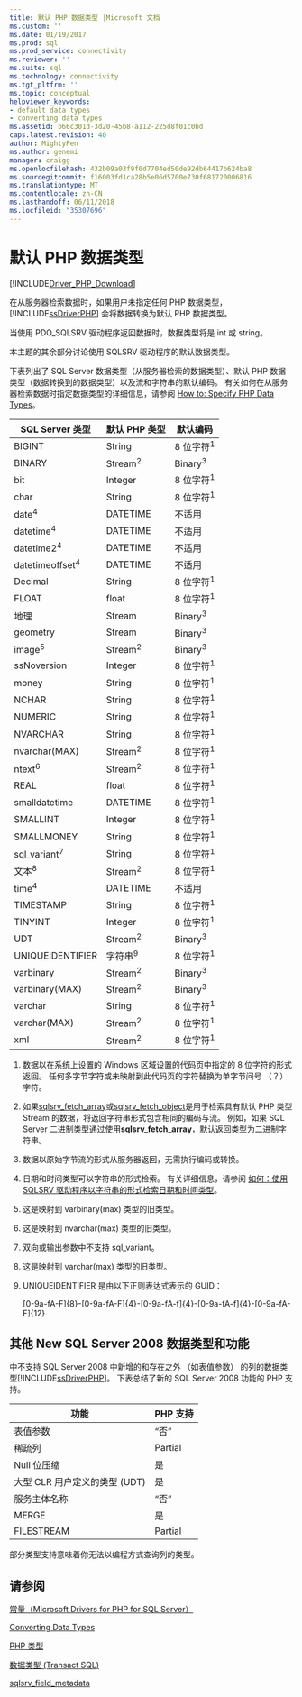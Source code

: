 ```yaml
---
title: 默认 PHP 数据类型 |Microsoft 文档
ms.custom: ''
ms.date: 01/19/2017
ms.prod: sql
ms.prod_service: connectivity
ms.reviewer: ''
ms.suite: sql
ms.technology: connectivity
ms.tgt_pltfrm: ''
ms.topic: conceptual
helpviewer_keywords:
- default data types
- converting data types
ms.assetid: b66c301d-3d20-45b8-a112-225d8f01c0bd
caps.latest.revision: 40
author: MightyPen
ms.author: genemi
manager: craigg
ms.openlocfilehash: 432b09a03f9f0d7704ed50de92db64417b624ba8
ms.sourcegitcommit: f16003fd1ca28b5e06d5700e730f681720006816
ms.translationtype: MT
ms.contentlocale: zh-CN
ms.lasthandoff: 06/11/2018
ms.locfileid: "35307696"
---
```

# <a name="default-php-data-types"></a>默认 PHP 数据类型
[!INCLUDE[Driver_PHP_Download](../../includes/driver_php_download.md)]

在从服务器检索数据时，如果用户未指定任何 PHP 数据类型， [!INCLUDE[ssDriverPHP](../../includes/ssdriverphp_md.md)] 会将数据转换为默认 PHP 数据类型。  
  
当使用 PDO_SQLSRV 驱动程序返回数据时，数据类型将是 int 或 string。  
  
本主题的其余部分讨论使用 SQLSRV 驱动程序的默认数据类型。  
  
下表列出了 SQL Server 数据类型（从服务器检索的数据类型）、默认 PHP 数据类型（数据转换到的数据类型）以及流和字符串的默认编码。 有关如何在从服务器检索数据时指定数据类型的详细信息，请参阅 [How to: Specify PHP Data Types](../../connect/php/how-to-specify-php-data-types.md)。  
  
|SQL Server 类型|默认 PHP 类型|默认编码|  
|-------------------|--------------------|--------------------|  
|BIGINT|String|8 位字符<sup>1</sup>|  
|BINARY|Stream<sup>2</sup>|Binary<sup>3</sup>|  
|bit|Integer|8 位字符<sup>1</sup>|  
|char|String|8 位字符<sup>1</sup>|  
|date<sup>4</sup>|DATETIME|不适用|  
|datetime<sup>4</sup>|DATETIME|不适用|  
|datetime2<sup>4</sup>|DATETIME|不适用|  
|datetimeoffset<sup>4</sup>|DATETIME|不适用|  
|Decimal|String|8 位字符<sup>1</sup>|  
|FLOAT|float|8 位字符<sup>1</sup>|  
|地理|Stream|Binary<sup>3</sup>|  
|geometry|Stream|Binary<sup>3</sup>|  
|image<sup>5</sup>|Stream<sup>2</sup>|Binary<sup>3</sup>|  
|ssNoversion|Integer|8 位字符<sup>1</sup>|  
|money|String|8 位字符<sup>1</sup>|  
|NCHAR|String|8 位字符<sup>1</sup>|  
|NUMERIC|String|8 位字符<sup>1</sup>|  
|NVARCHAR|String|8 位字符<sup>1</sup>|  
|nvarchar(MAX)|Stream<sup>2</sup>|8 位字符<sup>1</sup>|  
|ntext<sup>6</sup>|Stream<sup>2</sup>|8 位字符<sup>1</sup>|  
|REAL|float|8 位字符<sup>1</sup>|  
|smalldatetime|DATETIME|8 位字符<sup>1</sup>|  
|SMALLINT|Integer|8 位字符<sup>1</sup>|  
|SMALLMONEY|String|8 位字符<sup>1</sup>|  
|sql_variant<sup>7</sup>|String|8 位字符<sup>1</sup>|  
|文本<sup>8</sup>|Stream<sup>2</sup>|8 位字符<sup>1</sup>|  
|time<sup>4</sup>|DATETIME|不适用|  
|TIMESTAMP|String|8 位字符<sup>1</sup>|  
|TINYINT|Integer|8 位字符<sup>1</sup>|  
|UDT|Stream<sup>2</sup>|Binary<sup>3</sup>|  
|UNIQUEIDENTIFIER|字符串<sup>9</sup>|8 位字符<sup>1</sup>|  
|varbinary|Stream<sup>2</sup>|Binary<sup>3</sup>|  
|varbinary(MAX)|Stream<sup>2</sup>|Binary<sup>3</sup>|  
|varchar|String|8 位字符<sup>1</sup>|  
|varchar(MAX)|Stream<sup>2</sup>|8 位字符<sup>1</sup>|
|xml|Stream<sup>2</sup>|8 位字符<sup>1</sup>|  
  

1.  数据以在系统上设置的 Windows 区域设置的代码页中指定的 8 位字符的形式返回。 任何多字节字符或未映射到此代码页的字符替换为单字节问号 （？） 字符。  
  
2.  如果[sqlsrv_fetch_array](../../connect/php/sqlsrv-fetch-array.md)或[sqlsrv_fetch_object](../../connect/php/sqlsrv-fetch-object.md)是用于检索具有默认 PHP 类型 Stream 的数据，将返回字符串形式包含相同的编码与流。 例如，如果 SQL Server 二进制类型通过使用**sqlsrv_fetch_array**，默认返回类型为二进制字符串。  
  
3.  数据以原始字节流的形式从服务器返回，无需执行编码或转换。  

4.  日期和时间类型可以字符串的形式检索。 有关详细信息，请参阅 [如何：使用 SQLSRV 驱动程序以字符串的形式检索日期和时间类型](../../connect/php/how-to-retrieve-date-and-time-type-as-strings-using-the-sqlsrv-driver.md)。  

5.  这是映射到 varbinary(max) 类型的旧类型。

6. 这是映射到 nvarchar(max) 类型的旧类型。

7.  双向或输出参数中不支持 sql_variant。

8.  这是映射到 varchar(max) 类型的旧类型。  
  
9.  UNIQUEIDENTIFIER 是由以下正则表达式表示的 GUID：  
  
    [0-9a-fA-F]{8}-[0-9a-fA-F]{4}-[0-9a-fA-f]{4}-[0-9a-fA-f]{4}-[0-9a-fA-F]{12}  
 
 
## <a name="other-new-sql-server-2008-data-types-and-features"></a>其他 New SQL Server 2008 数据类型和功能  
中不支持 SQL Server 2008 中新增的和存在之外 （如表值参数） 的列的数据类型[!INCLUDE[ssDriverPHP](../../includes/ssdriverphp_md.md)]。 下表总结了新的 SQL Server 2008 功能的 PHP 支持。  
  
|功能|PHP 支持|  
|-----------|---------------|  
|表值参数|“否”|  
|稀疏列|Partial|  
|Null 位压缩|是|  
|大型 CLR 用户定义的类型 (UDT)|是|  
|服务主体名称|“否”|  
|MERGE|是|  
|FILESTREAM|Partial|  
  
部分类型支持意味着你无法以编程方式查询列的类型。  
  
## <a name="see-also"></a>请参阅  
[常量（Microsoft Drivers for PHP for SQL Server）](../../connect/php/constants-microsoft-drivers-for-php-for-sql-server.md)

[Converting Data Types](../../connect/php/converting-data-types.md)

[PHP 类型](http://php.net/manual/en/language.types.php)

[数据类型 (Transact SQL)](../../t-sql/data-types/data-types-transact-sql.md)

[sqlsrv_field_metadata](../../connect/php/sqlsrv-field-metadata.md)  
  
